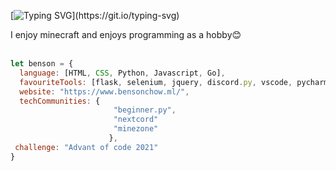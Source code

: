 [![Typing SVG](https://readme-typing-svg.herokuapp.com?color=%23FFD300&lines=Hey+%F0%9F%91%8B%2C+I'm+Benson+Chow!)](https://git.io/typing-svg)

I enjoy minecraft and enjoys programming as a hobby😊
<br/>
<br/>

```javascript
let benson = {
  language: [HTML, CSS, Python, Javascript, Go],
  favouriteTools: [flask, selenium, jquery, discord.py, vscode, pycharm, asyncio],
  website: "https://www.bensonchow.ml/",
  techCommunities: {
                       "beginner.py",
                       "nextcord"
                       "minezone"
                      },
 challenge: "Advant of code 2021"
}
```
